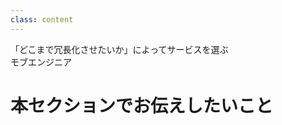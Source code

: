 ```yaml
---
class: content
---
```


<div class="doc-header">
  <div class="doc-title">「どこまで冗長化させたいか」によってサービスを選ぶ</div>
  <div class="doc-author">モブエンジニア</div>
</div>

# 本セクションでお伝えしたいこと

